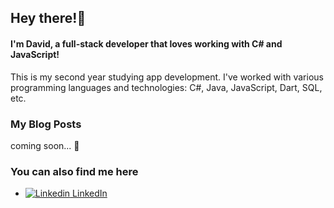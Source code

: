 ## Hey there!👋

#### I'm David, a full-stack developer that loves working with C# and JavaScript!
This is my second year studying app development. I've worked with various programming languages and technologies: C#, Java, JavaScript, Dart, SQL, etc.

### My Blog Posts
coming soon... 👀
<br/>


### You can also find me here
- [![Linkedin](https://i.stack.imgur.com/gVE0j.png) LinkedIn](https://www.linkedin.com/in/david-salcedo-salamanca/)


<!--
**david03130/david03130** is a ✨ _special_ ✨ repository because its `README.md` (this file) appears on your GitHub profile.

Here are some ideas to get you started:

- 🔭 I’m currently working on ...
- 🌱 I’m currently learning ...
- 👯 I’m looking to collaborate on ...
- 🤔 I’m looking for help with ...
- 💬 Ask me about ...
- 📫 How to reach me: ...
- 😄 Pronouns: ...
- ⚡ Fun fact: ...
-->
